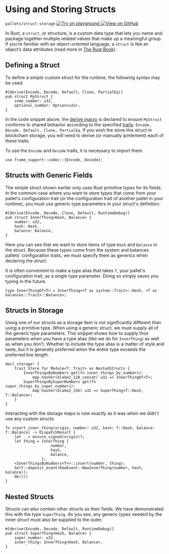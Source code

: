 # Using and Storing Structs

`pallets/struct-storage`
[
	![Try on playground](https://img.shields.io/badge/Playground-Try%20it!-brightgreen?logo=Parity%20Substrate)
](https://playground-staging.substrate.dev/?deploy=recipes&files=%2Fhome%2Fsubstrate%2Fworkspace%2Fpallets%2Fstruct-storage%2Fsrc%2Flib.rs)
[
	![View on GitHub](https://img.shields.io/badge/Github-View%20Code-brightgreen?logo=github)
](https://github.com/substrate-developer-hub/recipes/tree/master/pallets/struct-storage/src/lib.rs)

In Rust, a `struct`, or structure, is a custom data type that lets you name and package together
multiple related values that make up a meaningful group. If you’re familiar with an object-oriented
language, a `struct` is like an object’s data attributes (read more in
[The Rust Book](https://doc.rust-lang.org/book/ch05-01-defining-structs.html)).

## Defining a Struct

To define a _simple_ custom struct for the runtime, the following syntax may be used:

```rust, ignore
#[derive(Encode, Decode, Default, Clone, PartialEq)]
pub struct MyStruct {
    some_number: u32,
    optional_number: Option<u32>,
}
```

In the code snippet above, the
[derive macro](https://doc.rust-lang.org/rust-by-example/trait/derive.html) is declared to ensure
`MyStruct` conforms to shared behavior according to the specified
[traits](https://doc.rust-lang.org/book/ch10-02-traits.html):
`Encode, Decode, Default, Clone, PartialEq`. If you wish the store this struct in blockchain
storage, you will need to derive (or manually ipmlement) each of these traits.

To use the `Encode` and `Decode` traits, it is necessary to import them.

```rust, ignore
use frame_support::codec::{Encode, Decode};
```

## Structs with Generic Fields

The simple struct shown earlier only uses Rust primitive types for its fields. In the common case
where you want to store types that come from your pallet's configuration trait (or the configuration
trait of another pallet in your runtime), you must use generic type parameters in your struct's
definition.

```rust, ignore
#[derive(Encode, Decode, Clone, Default, RuntimeDebug)]
pub struct InnerThing<Hash, Balance> {
	number: u32,
	hash: Hash,
	balance: Balance,
}
```

Here you can see that we want to store items of type `Hash` and `Balance` in the struct. Because
these types come from the system and balances pallets' configuration traits, we must specify them as
generics when declaring the struct.

It is often convenient to make a type alias that takes `T`, your pallet's configuration trait, as a
single type parameter. Doing so simply saves you typing in the future.

```rust, ignore
type InnerThingOf<T> = InnerThing<<T as system::Trait>::Hash, <T as balances::Trait>::Balance>;
```

## Structs in Storage

Using one of our structs as a storage item is not significantly different than using a primitive
type. When using a generic struct, we must supply all of the generic type parameters. This snippet
shows how to supply thos parameters when you have a type alias (like we do for `InnerThing`) as well
as when you don't. Whether to include the type alias is a matter of style and taste, but it is
generally preferred when the entire type exceeds the preferred line length.

```rust, ignore
decl_storage! {
	trait Store for Module<T: Trait> as NestedStructs {
		InnerThingsByNumbers get(fn inner_things_by_numbers):
			map hasher(blake2_128_concat) u32 => InnerThingOf<T>;
		SuperThingsBySuperNumbers get(fn super_things_by_super_numbers):
			map hasher(blake2_256) u32 => SuperThing<T::Hash, T::Balance>;
	}
}
```

Interacting with the storage maps is now exactly as it was when we didn't use any custom structs

```rust, ignore
fn insert_inner_thing(origin, number: u32, hash: T::Hash, balance: T::Balance) -> DispatchResult {
	let _ = ensure_signed(origin)?;
	let thing = InnerThing {
					number,
					hash,
					balance,
				};
	<InnerThingsByNumbers<T>>::insert(number, thing);
	Self::deposit_event(RawEvent::NewInnerThing(number, hash, balance));
	Ok(())
}
```

## Nested Structs

Structs can also contain other structs as their fields. We have demonstrated this with the type
`SuperThing`. As you see, any generic types needed by the inner struct must also be supplied to the
outer.

```rust, ignore
#[derive(Encode, Decode, Default, RuntimeDebug)]
pub struct SuperThing<Hash, Balance> {
	super_number: u32,
	inner_thing: InnerThing<Hash, Balance>,
}
```
